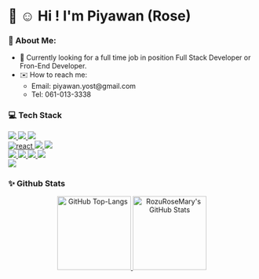 # 👋 ☺️ Hi ! I'm Piyawan (Rose) 

<h3> 📌 About Me: </h3>
<ul>
  <li>👀 Currently looking for a full time job in position Full Stack Developer or Fron-End Developer.</li>
  <li> ✉️ How to reach me: 
    <ul> 
      <li>Email: piyawan.yost@gmail.com</li>
      <li>Tel: 061-013-3338</li>
    </ul>
   </li>
</ul>

<h3>💻 Tech Stack</h3>

<div align="left" > 
  <div>
    <a href="https://www.w3.org/html/">
    <img src="https://img.shields.io/badge/html%20-%23E34F26.svg?&style=for-the-badge&logo=html5&logoColor=white"/>
    </a>
    <a href="https://www.w3schools.com/css/">
    <img src="https://img.shields.io/badge/css%20-%2348B0F1.svg?&style=for-the-badge&logo=css3&logoColor=white"/>
    </a>
    <a href="https://www.javascript.com">
    <img src="https://img.shields.io/badge/javascript%20-%23FFB71B.svg?&style=for-the-badge&logo=javascript&logoColor=white"/>
    </a>
  </div>

  <div>
    <a href="https://reactjs.org/" target="_blank" rel="noreferrer"> 
    <img src="https://img.shields.io/badge/-ReactJs-61DAFB?&style=for-the-badge&logo=react&logoColor=white" alt="react" /> 
    </a> 
    <a href="https://tailwindcss.com/" target="_blank" rel="noreferrer"> 
    <img src="https://img.shields.io/badge/tailwind%20-%2306B6D4.svg?&style=for-the-badge&logo=tailwindcss&logoColor=white"/> 
    </a> 
     <a href="https://mui.com/" target="_blank" rel="noreferrer"> 
    <img src="https://img.shields.io/badge/MUI%20-%23007FFF.svg?&style=for-the-badge&logo=MUI&logoColor=white"/> 
    </a> 
  </div>

  <div>  
    <a href="https://nodejs.org" target="_blank" rel="noreferrer"> 
    <img src="https://img.shields.io/badge/Node.js%20-%23339933.svg?&style=for-the-badge&logo=Node.js&logoColor=white"/>  
    </a> 
    <a href="https://expressjs.com" target="_blank" rel="noreferrer"> 
    <img src="https://img.shields.io/badge/Express.js%20-%23000000.svg?&style=for-the-badge&logo=Express&logoColor=white"/>  
    </a> 
    <a href="https://www.mysql.com/" target="_blank" rel="noreferrer"> 
    <img src="https://img.shields.io/badge/MySQL%20-%234479a1.svg?&style=for-the-badge&logo=MySQL&logoColor=white"/>  
    </a> 
    <a href="https://sequelize.org/" target="_blank" rel="noreferrer"> 
    <img src="https://img.shields.io/badge/Sequelize%20-%2352b0e7.svg?&style=for-the-badge&logo=Sequelize&logoColor=white"/>  
    </a> 
  </div>

  <div> 
    <a href="https://git-scm.com"><img src="https://img.shields.io/badge/git%20-%23F05033.svg?&style=for-the-badge&logo=git&logoColor=white"/></a>
  </div>
</div>

<h3>✨ Github Stats</h3>
<div align="center">
<a href="https://awesome-github-stats.azurewebsites.net/index.html??cardType=level&theme=outrun">   
<img src="https://github-readme-stats.vercel.app/api/top-langs/?username=RozuRoseMary&layout=compact&theme=outrun&langs_count=6" alt="GitHub Top-Langs"  height="150" />
</a>
<a href="https://awesome-github-stats.azurewebsites.net/index.html??cardType=level&theme=outrun">    
<img  alt="RozuRoseMary's GitHub Stats" src="https://awesome-github-stats.azurewebsites.net/user-stats/RozuRoseMary?cardType=level&theme=outrun" height="150" />  
</a>
</div>


<!--
**RozuRoseMary/RozuRoseMary** is a ✨ _special_ ✨ repository because its `README.md` (this file) appears on your GitHub profile.

Here are some ideas to get you started:

- 🔭 I’m currently working on ...
- 🌱 I’m currently learning ...
- 👯 I’m looking to collaborate on ...
- 🤔 I’m looking for help with ...
- 💬 Ask me about ...
- 📫 How to reach me: ...
- 😄 Pronouns: ...
- ⚡ Fun fact: ...
-->
